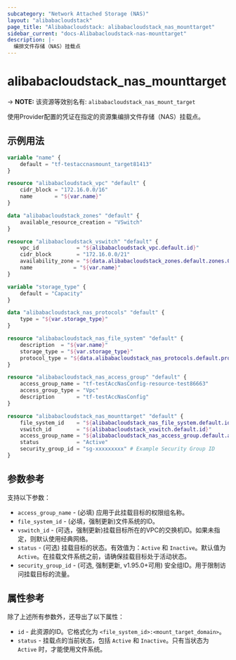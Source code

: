 ```yaml
---
subcategory: "Network Attached Storage (NAS)"
layout: "alibabacloudstack"
page_title: "Alibabacloudstack: alibabacloudstack_nas_mounttarget"
sidebar_current: "docs-Alibabacloudstack-nas-mounttarget"
description: |- 
  编排文件存储（NAS）挂载点
---
```


# alibabacloudstack_nas_mounttarget
-> **NOTE:** 该资源等效别名有: `alibabacloudstack_nas_mount_target`

使用Provider配置的凭证在指定的资源集编排文件存储（NAS）挂载点。

## 示例用法

```terraform
variable "name" {
    default = "tf-testaccnasmount_target81413"
}

resource "alibabacloudstack_vpc" "default" {
    cidr_block = "172.16.0.0/16"
    name       = "${var.name}"
}

data "alibabacloudstack_zones" "default" {
    available_resource_creation = "VSwitch"
}

resource "alibabacloudstack_vswitch" "default" {
    vpc_id            = "${alibabacloudstack_vpc.default.id}"
    cidr_block        = "172.16.0.0/21"
    availability_zone = "${data.alibabacloudstack_zones.default.zones.0.id}"
    name             = "${var.name}"
}

variable "storage_type" {
    default = "Capacity"
}

data "alibabacloudstack_nas_protocols" "default" {
    type = "${var.storage_type}"
}

resource "alibabacloudstack_nas_file_system" "default" {
    description  = "${var.name}"
    storage_type = "${var.storage_type}"
    protocol_type = "${data.alibabacloudstack_nas_protocols.default.protocols.0}"
}

resource "alibabacloudstack_nas_access_group" "default" {
    access_group_name = "tf-testAccNasConfig-resource-test86663"
    access_group_type = "Vpc"
    description       = "tf-testAccNasConfig"
}

resource "alibabacloudstack_nas_mounttarget" "default" {
    file_system_id    = "${alibabacloudstack_nas_file_system.default.id}"
    vswitch_id        = "${alibabacloudstack_vswitch.default.id}"
    access_group_name = "${alibabacloudstack_nas_access_group.default.access_group_name}"
    status            = "Active"
    security_group_id = "sg-xxxxxxxxx" # Example Security Group ID
}
```

## 参数参考

支持以下参数：

* `access_group_name` - (必填) 应用于此挂载目标的权限组名称。
* `file_system_id` - (必填，强制更新)文件系统的ID。
* `vswitch_id` - (可选，强制更新)挂载目标所在的VPC的交换机ID。如果未指定，则默认使用经典网络。
* `status` - (可选) 挂载目标的状态。有效值为：`Active` 和 `Inactive`。默认值为`Active`。在挂载文件系统之前，请确保挂载目标处于活动状态。
* `security_group_id` - (可选, 强制更新, v1.95.0+可用) 安全组ID。用于限制访问挂载目标的流量。

## 属性参考

除了上述所有参数外，还导出了以下属性：

* `id` - 此资源的ID。它格式化为 `<file_system_id>:<mount_target_domain>`。
* `status` - 挂载点的当前状态，包括 `Active` 和 `Inactive`。只有当状态为 `Active` 时，才能使用文件系统。